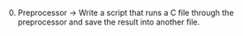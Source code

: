 0. Preprocessor -> Write a script that runs a C file through the preprocessor and save the result into another file.
